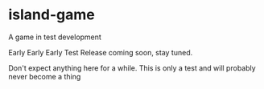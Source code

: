 # island-game
A game in test development

Early Early Early Test Release coming soon, stay tuned.

Don't expect anything here for a while.
This is only a test and will probably never become a thing


